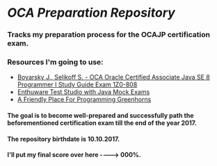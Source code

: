 # _OCA Preparation Repository_
### Tracks my preparation process for the OCAJP certification exam.
### Resources I'm going to use:
* [Boyarsky J., Selikoff S. - OCА Oracle Certified Associate Java SE 8 Programmer I Study Guide Exam 1Z0-808](https://www.amazon.com/OCA-Certified-Associate-Programmer-1Z0-808/dp/1118957407)
* [Enthuware Test Studio with Java Mock Exams](http://www.enthuware.com)
* [A Friendly Place For Programming Greenhorns](https://www.coderanch.com)  


#### The goal is to become well-prepared and successfully path the beforementioned certification exam till the end of the year 2017.  
#### The repository birthdate is 10.10.2017.
#### I'll put my final score over here ----> 000%.
